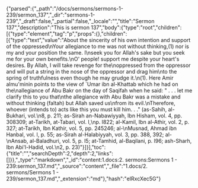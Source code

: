 {"parsed":{"_path":"/docs/sermons/sermons-1-239/sermon_137","_dir":"sermons-1-239","_draft":false,"_partial":false,"_locale":"","title":"Sermon 137","description":"This is sermon 137","body":{"type":"root","children":[{"type":"element","tag":"p","props":{},"children":[{"type":"text","value":"About the sincerity of his own intention and support of the oppressed\nYour allegiance to me was not without thinking,(1) nor is my and your position the same. I\nseek you for Allah's sake but you seek me for your own benefits.\nO' people! support me despite your heart's desires. By Allah, I will take revenge for the\noppressed from the oppressor and will put a string in the nose of the oppressor and drag him\nto the spring of truthfulness even though he may grudge it.\n(1). Here Amir almu'minin points to the view of `Umar ibn al-Khattab which he had on the\nallegiance of Abu Bakr on the day of Saqifah when he said: \" . . . let me clarify this to you that\nthe allegiance with Abu Bakr was a mistake and without thinking (faltah) but Allah saved us\nfrom its evil.\nTherefore, whoever (intends to) acts like this you must kill him. . .\" (as-Sahih, al-Bukhari, vol.\n8, p. 211; as-Sirah an-Nabawiyyah, Ibn Hisham, vol. 4, pp. 308309; at-Tarikh, at-Tabari, vol. l,\np. l822; al-Kamil, Ibn al-Athir, vol. 2, p. 327; at-Tarikh, Ibn Kathir, vol. 5, pp. 245246; al-\nMusnad, Ahmad ibn Hanbal, vol. l, p. 55; as-Sirah al-Halabiyyah, vol. 3, pp. 388, 392; al-\nAnsab, al-Baladhuri, vol. 5, p. l5; at-Tamhid, al-Baqilani, p. l96; ash-Sharh, Ibn Abi'l-Hadid, vol.\n2, p. 23)"}]}],"toc":{"title":"","searchDepth":2,"depth":2,"links":[]}},"_type":"markdown","_id":"content:1.docs:2. sermons:Sermons 1 - 239:sermon_137.md","_source":"content","_file":"1.docs/2. sermons/Sermons 1 - 239/sermon_137.md","_extension":"md"},"hash":"eIRxcXec5G"}